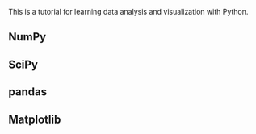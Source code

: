 This is a tutorial for learning data analysis and visualization with Python.

## NumPy

## SciPy

## pandas

## Matplotlib